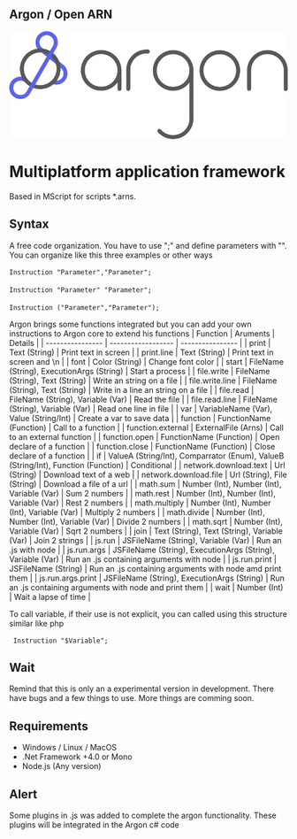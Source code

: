 ## Argon / Open ARN
![Alt text](Images/title.png?raw=true "Title")
# Multiplatform application framework
Based in MScript for scripts *.arns.

## Syntax
A free code organization. You have to use ";" and define parameters with "". You can organize like this three examples or other ways
```
Instruction "Parameter","Parameter";

Instruction "Parameter" "Parameter";

Instruction ("Parameter","Parameter");
```
Argon brings some functions integrated but you can add your own instructions to Argon core to extend his functions
| Function | Aruments | Details |
| ---------------- | ------------------ | ---------------- |
| print | Text (String)  | Print text in screen |
| print.line  | Text (String)  | Print text in screen and \n |
| font | Color (String)  | Change font color |
| start | FileName (String), ExecutionArgs (String)  | Start a process |
| file.write | FileName (String), Text (String)  | Write an string on a file |
| file.write.line | FileName (String), Text (String)  | Write in a line an string on a file |
| file.read | FileName (String), Variable (Var)  | Read the file |
| file.read.line | FileName (String), Variable (Var)  | Read one line in file |
| var | VariableName (Var), Value (String/Int)  | Create a var to save data |
| function | FunctionName (Function)  | Call to a function |
| function.external | ExternalFile (Arns)  | Call to an external function |
| function.open | FunctionName (Function)  | Open declare of a function |
| function.close | FunctionName (Function)  | Close declare of a function |
| if | ValueA (String/Int), Comparrator (Enum), ValueB (String/Int), Function (Function)  | Conditional |
| network.download.text | Url (String) | Download text of a web |
| network.download.file | Url (String), File (String) | Download a file of a url |
| math.sum | Number (Int), Number (Int), Variable (Var) | Sum 2 numbers |
| math.rest | Number (Int), Number (Int), Variable (Var) | Rest 2 numbers |
| math.multiply | Number (Int), Number (Int), Variable (Var) | Multiply 2 numbers |
| math.divide | Number (Int), Number (Int), Variable (Var) | Divide 2 numbers |
| math.sqrt | Number (Int), Variable (Var) | Sqrt 2 numbers |
| join | Text (String), Text (String), Variable (Var) | Join 2 strings |
| js.run | JSFileName (String), Variable (Var) | Run an .js with node |
| js.run.args |  JSFileName (String), ExecutionArgs (String), Variable (Var) | Run an .js containing arguments with node |
| js.run.print |  JSFileName (String) | Run an .js containing arguments with node amd print them |
| js.run.args.print |  JSFileName (String), ExecutionArgs (String) | Run an .js containing arguments with node and print them |
| wait |  Number (Int) | Wait a lapse of time |



To call variable, if their use is not explicit, you can called using this structure similar like php
```
 Instruction "$Variable";
```
## Wait
Remind that this is only an a experimental version in development. There have bugs and a few things to use. 
More things are comming soon.

## Requirements
- Windows / Linux / MacOS
- .Net Framework +4.0 or Mono
- Node.js (Any version)

## Alert
Some plugins in .js was added to complete the argon functionality. These plugins will be integrated in the Argon c# code
